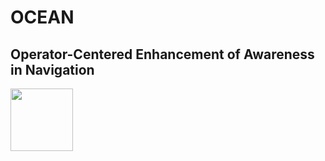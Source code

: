 # OCEAN
## Operator-Centered Enhancement of Awareness in Navigation
<img src="https://github.com/marccasals98/OCEAN/blob/main/OCEAN.png" width="100">

